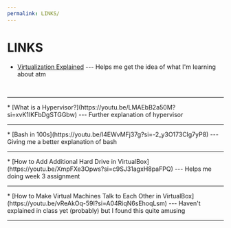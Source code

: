```yaml
---
permalink: LINKS/
---
```


# LINKS

* [Virtualization Explained](https://youtu.be/FZR0rG3HKIk?si=1RBrx39nDASMvcfN) --- Helps me get the idea of what I'm learning about atm
<br>
<hr>
* [What is a Hypervisor?](https://youtu.be/LMAEbB2a50M?si=xvK1IKFbDgSTGGbw) --- Further explanation of hypervisor
<br>
<hr>
* [Bash in 100s](https://youtu.be/I4EWvMFj37g?si=-2_y3O173Clg7yP8) --- Giving me a better explanation of bash
<br>
<hr>
* [How to Add Additional Hard Drive in VirtualBox](https://youtu.be/XmpFXe3Opws?si=c9SJ31agxH8paFPQ) --- Helps me doing week 3 assignment
<br>
<hr>
* [How to Make Virtual Machines Talk to Each Other in VirtualBox](https://youtu.be/vReAkOq-59I?si=A04RiqN6sEhoqLsm) --- Haven't explained in class yet (probably) but I found this quite amusing
<br>
<hr>
